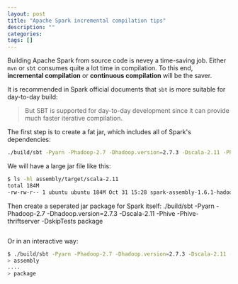 ```yaml
---
layout: post
title: "Apache Spark incremental compilation tips"
description: ""
categories: 
tags: []
---
```


Building Apache Spark from source code is nevey a time-saving job. Either `mvn` or `sbt` consumes quite a lot time in compilation. To this end, __incremental compilation__ or __continuous compilation__ will be the saver.

It is recommended in Spark official documents that `sbt` is more suitable for day-to-day build:

> But SBT is supported for day-to-day development since it can provide much faster iterative compilation. 

The first step is to create a fat jar, which includes all of Spark's dependencies:

```bash
./build/sbt -Pyarn -Phadoop-2.7 -Dhadoop.version=2.7.3 -Dscala-2.11 -Phive -Phive-thriftserver -DskipTests assembly 
```

We will have a large jar file like this:

```bash
$ ls -hl assembly/target/scala-2.11
total 184M
-rw-rw-r-- 1 ubuntu ubuntu 184M Oct 31 15:28 spark-assembly-1.6.1-hadoop2.7.3.jar
```

Then create a seperated jar package for Spark itself:
./build/sbt -Pyarn -Phadoop-2.7 -Dhadoop.version=2.7.3 -Dscala-2.11 -Phive -Phive-thriftserver -DskipTests package
```bash

```





Or in an interactive way:

```bash
$ ./build/sbt -Pyarn -Phadoop-2.7 -Dhadoop.version=2.7.3 -Dscala-2.11 -Phive -Phive-thriftserver -DskipTests
> assembly 
....
> package
```